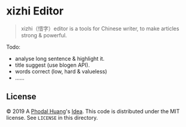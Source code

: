 # xizhi Editor

> xizhi（惜字）editor is a tools for Chinese writer, to make articles strong & powerful.

Todo:

 - analyse long sentence & highlight it.
 - title suggest (use blogen API).
 - words correct (low, hard & valueless)
 - ……

License
---

© 2019 A [Phodal Huang](https://www.phodal.com)'s [Idea](http://github.com/phodal/ideas).  This code is distributed under the MIT license. See `LICENSE` in this directory.

